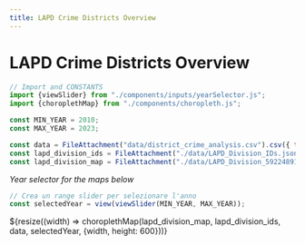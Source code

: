 ```yaml
---
title: LAPD Crime Districts Overview
---
```


# LAPD Crime Districts Overview

```js
// Import and CONSTANTS
import {viewSlider} from "./components/inputs/yearSelector.js";
import {choroplethMap} from "./components/choropleth.js";

const MIN_YEAR = 2010;
const MAX_YEAR = 2023;
```

```js
const data = FileAttachment("data/district_crime_analysis.csv").csv({ typed: true });
const lapd_division_ids = FileAttachment("./data/LAPD_Division_IDs.json").json();
const lapd_division_map = FileAttachment("./data/LAPD_Division_5922489107755548254.geojson").json();
```

<p><i>Year selector for the maps below</i></p>

<div class="grid grid-cols-1">
  <div class="card">

```js
// Crea un range slider per selezionare l'anno
const selectedYear = view(viewSlider(MIN_YEAR, MAX_YEAR));
```

  </div>
</div>

<div class="grid grid-cols-1">
  <div class="card" id="mercator">${resize((width) => choroplethMap(lapd_division_map, lapd_division_ids, data, selectedYear, {width, height: 600}))}</div>
</div>